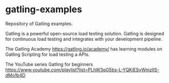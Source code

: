 # gatling-examples
Repository of Gatling examples.

Gatling is a powerful open-source load testing solution. Gatling is designed for continuous load testing and integrates with your development pipeline.

The Gatling Academy https://gatling.io/academy/ has learning modules on Gatling Scripting for load testing a APIs. 

The YouTube series Gatling for beginners https://www.youtube.com/playlist?list=PLhW3qG5bs-L-YQKiESvWmzIlS-dMo1b4D

